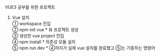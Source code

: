 VUE3 공부를 위한 프로젝트


1. Vue 설치<br />
  ① workspace 진입<br />
  ② npm init vue    * 뷰 프로젝트 생성<br />
  ③ 생성한 vue project 진입<br />
  ④ npm install     * 의존성 모듈 설치<br />
  ⑤ npm run dev     * ④까지가 실제 vue 설치를 완료했고 ⑤는 기동하는 명령어<br />
